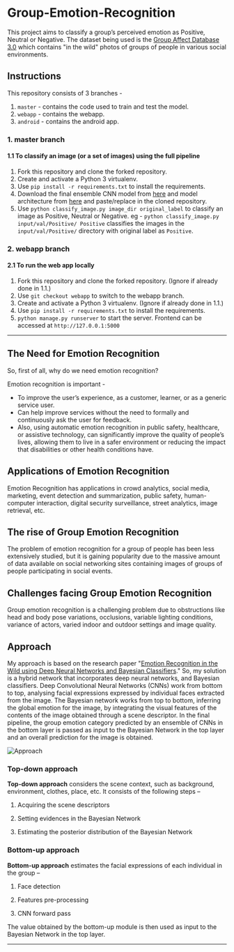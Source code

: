 # Group-Emotion-Recognition

This project aims to classify a group’s perceived emotion as Positive, Neutral or Negative. The dataset being used is the [Group Affect Database 3.0](https://sites.google.com/view/emotiw2018) which contains "in the wild" photos of groups of people in various social environments.

## Instructions

This repository consists of 3 branches - 
1. `master` - contains the code used to train and test the model.
2. `webapp` - contains the webapp.
3. `android` - contains the android app.

### 1. master branch

#### 1.1 To classify an image (or a set of images) using the full pipeline

1. Fork this repository and clone the forked repository.
2. Create and activate a Python 3 virtualenv.
3. Use `pip install -r requirements.txt` to install the requirements.
4. Download the final ensemble CNN model from [here](https://drive.google.com/open?id=1dkk7K_R16fW7T0ETsaaG5lT0PZG8K7uE) and model architecture from [here](https://drive.google.com/open?id=1vAR-_QIPpAVYBWNlg6E_CJ1FGnePkW2i) and paste/replace in the cloned repository.
5. Use `python classify_image.py image_dir original_label` to classify an image as Positive, Neutral or Negative. eg - `python classify_image.py input/val/Positive/ Positive` classifies the images in the `input/val/Positive/` directory with original label as `Positive`.


### 2. webapp branch

#### 2.1 To run the web app locally

1. Fork this repository and clone the forked repository. (Ignore if already done in 1.1.)
2. Use `git checkout webapp` to switch to the webapp branch.
2. Create and activate a Python 3 virtualenv. (Ignore if already done in 1.1.)
3. Use `pip install -r requirements.txt` to install the requirements.
4. `python manage.py runserver` to start the server. Frontend can be accessed at `http://127.0.0.1:5000`

---

## The Need for Emotion Recognition

So, first of all, why do we need emotion recognition?

Emotion recognition is important -

*   To improve the user’s experience, as a customer, learner, or as a generic service user.
*   Can help improve services without the need to formally and continuously ask the user for feedback.
*   Also, using automatic emotion recognition in public safety, healthcare, or assistive technology, can significantly improve the quality of people’s lives, allowing them to live in a safer environment or reducing the impact that disabilities or other health conditions have.

## Applications of Emotion Recognition

Emotion Recognition has applications in crowd analytics, social media, marketing, event detection and summarization, public safety, human-computer interaction, digital security surveillance, street analytics, image retrieval, etc.

## The rise of Group Emotion Recognition

The problem of emotion recognition for a group of people has been less extensively studied, but it is gaining popularity due to the massive amount of data available on social networking sites containing images of groups of people participating in social events.

## Challenges facing Group Emotion Recognition

Group emotion recognition is a challenging problem due to obstructions like head and body pose variations, occlusions, variable lighting conditions, variance of actors, varied indoor and outdoor settings and image quality.

## Approach

My approach is based on the research paper "[Emotion Recognition in the Wild using Deep Neural Networks and Bayesian Classifiers](https://arxiv.org/abs/1709.03820)." So, my solution is a hybrid network that incorporates deep neural networks, and Bayesian classifiers. Deep Convolutional Neural Networks (CNNs) work from bottom to top, analysing facial expressions expressed by individual faces extracted from the image. The Bayesian network works from top to bottom, inferring the global emotion for the image, by integrating the visual features of the contents of the image obtained through a scene descriptor. In the final pipeline, the group emotion category predicted by an ensemble of CNNs in the bottom layer is passed as input to the Bayesian Network in the top layer and an overall prediction for the image is obtained.

  

![Approach](https://ger.hackeryogi.com/static/images/method.jpg)

  

### Top-down approach

**Top-down approach** considers the scene context, such as background, environment, clothes, place, etc. It consists of the following steps –

1.  Acquiring the scene descriptors
    
2.  Setting evidences in the Bayesian Network
    
3.  Estimating the posterior distribution of the Bayesian Network
    

### Bottom-up approach

**Bottom-up approach** estimates the facial expressions of each individual in the group –

1.  Face detection
    
2.  Features pre-processing
    
3.  CNN forward pass
    

The value obtained by the bottom-up module is then used as input to the Bayesian Network in the top layer.

---
